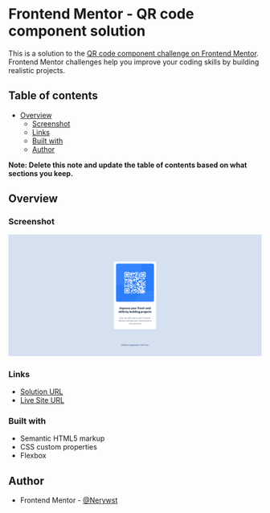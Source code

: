 # Frontend Mentor - QR code component solution

This is a solution to the [QR code component challenge on Frontend Mentor](https://www.frontendmentor.io/challenges/qr-code-component-iux_sIO_H). Frontend Mentor challenges help you improve your coding skills by building realistic projects. 

## Table of contents

- [Overview](#overview)
  - [Screenshot](#screenshot)
  - [Links](#links)
  - [Built with](#built-with)
  - [Author](#author)


**Note: Delete this note and update the table of contents based on what sections you keep.**

## Overview

### Screenshot

![](screenshot.png)

### Links

- [Solution URL](https://your-solution-url.com)
- [Live Site URL](https://nerywst.github.io/Desenvolvimento/qrcode/)

### Built with

- Semantic HTML5 markup
- CSS custom properties
- Flexbox

## Author

- Frontend Mentor - [@Nerywst](https://www.frontendmentor.io/profile/nerywst)
